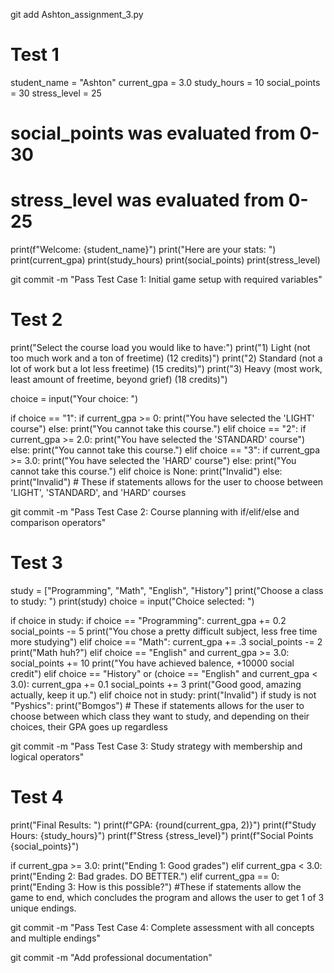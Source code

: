 git add Ashton_assignment_3.py

# Test 1
student_name = "Ashton"
current_gpa = 3.0
study_hours = 10
social_points = 30
stress_level = 25
# social_points was evaluated from 0-30
# stress_level was evaluated from 0-25
print(f"Welcome: {student_name}")
print("Here are your stats: ")
print(current_gpa)
print(study_hours)
print(social_points)
print(stress_level)

git commit -m "Pass Test Case 1: Initial game setup with required variables"

# Test 2
print("Select the course load you would like to have:")
print("1) Light (not too much work and a ton of freetime) (12 credits)")
print("2) Standard (not a lot of work but a lot less freetime) (15 credits)")
print("3) Heavy (most work, least amount of freetime, beyond grief) (18 credits)")

choice = input("Your choice: ")

if choice == "1":
    if current_gpa >= 0:
        print("You have selected the 'LIGHT' course")
    else:
        print("You cannot take this course.")
elif choice == "2":
    if current_gpa >= 2.0:
        print("You have selected the 'STANDARD' course")
    else:
        print("You cannot take this course.")
elif choice == "3":
    if current_gpa >= 3.0:
        print("You have selected the 'HARD' course")
    else:
        print("You cannot take this course.")
elif choice is None:
    print("Invalid")
else:
    print("Invalid")
    # These if statements allows for the user to choose between 'LIGHT', 'STANDARD', and 'HARD' courses

git commit -m "Pass Test Case 2: Course planning with if/elif/else and comparison operators"

# Test 3
study = ["Programming", "Math", "English", "History"]
print("Choose a class to study: ")
print(study)
choice = input("Choice selected: ")

if choice in study:
    if choice == "Programming":
        current_gpa += 0.2
        social_points -= 5
        print("You chose a pretty difficult subject, less free time more studying")
    elif choice == "Math":
        current_gpa += .3
        social_points -= 2
        print("Math huh?")
    elif choice == "English" and current_gpa >= 3.0:
        social_points += 10
        print("You have achieved balence, +10000 social credit")
    elif choice == "History" or (choice == "English" and current_gpa < 3.0):
        current_gpa += 0.1
        social_points += 3
        print("Good good, amazing actually, keep it up.")
    elif choice not in study:
        print("Invalid")
if study is not "Pyshics":
    print("Bomgos")
    # These if statements allows for the user to choose between which class they want to study, and depending on their choices, their GPA goes up regardless

git commit -m "Pass Test Case 3: Study strategy with membership and logical operators"

  # Test 4
  print("Final Results: ")
print(f"GPA: {round(current_gpa, 2)}")
print(f"Study Hours: {study_hours}")
print(f"Stress {stress_level}")
print(f"Social Points {social_points}")

if current_gpa >= 3.0:
    print("Ending 1: Good grades")
elif current_gpa < 3.0:
    print("Ending 2: Bad grades. DO BETTER.")
elif current_gpa == 0:
    print("Ending 3: How is this possible?")
  #These if statements allow the game to end, which concludes the program and allows the user to get 1 of 3 unique endings.

git commit -m "Pass Test Case 4: Complete assessment with all concepts and multiple endings"

git commit -m "Add professional documentation"
  
